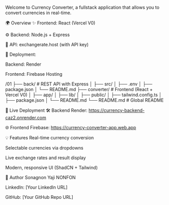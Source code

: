 Welcome to Currency Converter, a fullstack application that allows you to convert currencies in real-time.

🌍 Overview
✨ Frontend: React (Vercel V0)

⚙️ Backend: Node.js + Express

🔁 API: exchangerate.host (with API key)

🚀 Deployment:

Backend: Render

Frontend: Firebase Hosting

/01
├── back/ # REST API with Express
│ ├── src/
│ ├── .env
│ ├── package.json
│ └── README.md
├── converter/ # Frontend (React + Vercel V0)
│ ├── app/
│ ├── lib/
│ ├── public/
│ ├── tailwind.config.ts
│ ├── package.json
│ └── README.md
└── README.md # Global README

🚀 Live Deployment
🛠️ Backend Render: https://currency-backend-caz2.onrender.com

🌐 Frontend Firebase: https://currency-converter-app.web.app

💡 Features
Real-time currency conversion

Selectable currencies via dropdowns

Live exchange rates and result display

Modern, responsive UI (ShadCN + Tailwind)

👤 Author
Sonagnon Yaji NONFON

LinkedIn: [Your LinkedIn URL]

GitHub: [Your GitHub Repo URL]
